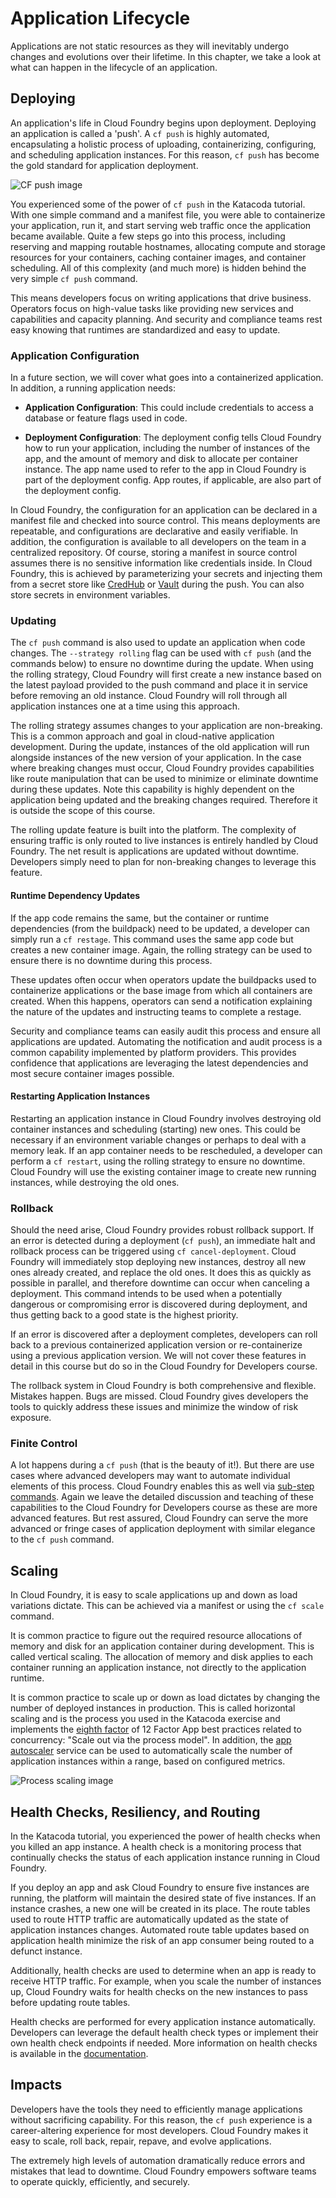 # Application Lifecycle

Applications are not static resources as they will inevitably undergo changes and evolutions over their lifetime. In this chapter, we take a look at what can happen in the lifecycle of an application.

## Deploying 

An application's life in Cloud Foundry begins upon deployment. Deploying an application is called a 'push'. A `cf push` is highly automated, encapsulating a holistic process of uploading, containerizing, configuring, and scheduling application instances. For this reason, `cf push` has become the gold standard for application deployment. 

![CF push image](images/run-your-app-isometric.png)

You experienced some of the power of `cf push` in the Katacoda tutorial. With one simple command and a manifest file, you were able to containerize your application, run it, and start serving web traffic once the application became available. Quite a few steps go into this process, including reserving and mapping routable hostnames, allocating compute and storage resources for your containers, caching container images, and container scheduling. All of this complexity (and much more) is hidden behind the very simple `cf push` command.

This means developers focus on writing applications that drive business. Operators focus on high-value tasks like providing new services and capabilities and capacity planning. And security and compliance teams rest easy knowing that runtimes are standardized and easy to update.

### Application Configuration

In a future section, we will cover what goes into a containerized application. In addition, a running application needs:

- **Application Configuration**: This could include credentials to access a database or feature flags used in code.  

- **Deployment Configuration**: The deployment config tells Cloud Foundry how to run your application, including the number of instances of the app, and the amount of memory and disk to allocate per container instance. The app name used to refer to the app in Cloud Foundry is part of the deployment config. App routes, if applicable, are also part of the deployment config. 

In Cloud Foundry, the configuration for an application can be declared in a manifest file and checked into source control. This means deployments are repeatable, and configurations are declarative and easily verifiable. In addition, the configuration is available to all developers on the team in a centralized repository. Of course, storing a manifest in source control assumes there is no sensitive information like credentials inside. In Cloud Foundry, this is achieved by parameterizing your secrets and injecting them from a secret store like [CredHub](https://github.com/cloudfoundry-incubator/credhub) or [Vault](https://www.vaultproject.io/) during the push. You can also store secrets in environment variables. 

### Updating

The `cf push` command is also used to update an application when code changes. The `--strategy rolling` flag can be used with `cf push` (and the commands below) to ensure no downtime during the update. When using the rolling strategy, Cloud Foundry will first create a new instance based on the latest payload provided to the push command and place it in service before removing an old instance. Cloud Foundry will roll through all application instances one at a time using this approach. 

The rolling strategy assumes changes to your application are non-breaking. This is a common approach and goal in cloud-native application development. During the update, instances of the old application will run alongside instances of the new version of your application. In the case where breaking changes must occur, Cloud Foundry provides capabilities like route manipulation that can be used to minimize or eliminate downtime during these updates. Note this capability is highly dependent on the application being updated and the breaking changes required. Therefore it is outside the scope of this course.

The rolling update feature is built into the platform. The complexity of ensuring traffic is only routed to live instances is entirely handled by Cloud Foundry. The net result is applications are updated without downtime. Developers simply need to plan for non-breaking changes to leverage this feature.

#### Runtime Dependency Updates
 
If the app code remains the same, but the container or runtime dependencies (from the buildpack) need to be updated, a developer can simply run a `cf restage`. This command uses the same app code but creates a new container image. Again, the rolling strategy can be used to ensure there is no downtime during this process. 

These updates often occur when operators update the buildpacks used to containerize applications or the base image from which all containers are created. When this happens, operators can send a notification explaining the nature of the updates and instructing teams to complete a restage. 

Security and compliance teams can easily audit this process and ensure all applications are updated. Automating the notification and audit process is a common capability implemented by platform providers. This provides confidence that applications are leveraging the latest dependencies and most secure container images possible.

#### Restarting Application Instances

Restarting an application instance in Cloud Foundry involves destroying old container instances and scheduling (starting) new ones. This could be necessary if an environment variable changes or perhaps to deal with a memory leak. If an app container needs to be rescheduled, a developer can perform a `cf restart`, using the rolling strategy to ensure no downtime. Cloud Foundry will use the existing container image to create new running instances, while destroying the old ones.

### Rollback

Should the need arise, Cloud Foundry provides robust rollback support. If an error is detected during a deployment (`cf push`), an immediate halt and rollback process can be triggered using `cf cancel-deployment`. Cloud Foundry will immediately stop deploying new instances, destroy all new ones already created, and replace the old ones. It does this as quickly as possible in parallel, and therefore downtime can occur when canceling a deployment. This command intends to be used when a potentially dangerous or compromising error is discovered during deployment, and thus getting back to a good state is the highest priority. 

If an error is discovered after a deployment completes, developers can roll back to a previous containerized application version or re-containerize using a previous application version. We will not cover these features in detail in this course but do so in the Cloud Foundry for Developers course.

The rollback system in Cloud Foundry is both comprehensive and flexible. Mistakes happen. Bugs are missed. Cloud Foundry gives developers the tools to quickly address these issues and minimize the window of risk exposure. 

### Finite Control

A lot happens during a `cf push` (that is the beauty of it!). But there are use cases where advanced developers may want to automate individual elements of this process. Cloud Foundry enables this as well via [sub-step commands](https://docs.cloudfoundry.org/devguide/push-sub-commands.html). Again we leave the detailed discussion and teaching of these capabilities to the Cloud Foundry for Developers course as these are more advanced features. But rest assured, Cloud Foundry can serve the more advanced or fringe cases of application deployment with similar elegance to the `cf push` command.

## Scaling

In Cloud Foundry, it is easy to scale applications up and down as load variations dictate. This can be achieved via a manifest or using the `cf scale` command.

It is common practice to figure out the required resource allocations of memory and disk for an application container during development. This is called vertical scaling. The allocation of memory and disk applies to each container running an application instance, not directly to the application runtime. 

It is common practice to scale up or down as load dictates by changing the number of deployed instances in production. This is called horizontal scaling and is the process you used in the Katacoda exercise and implements the [eighth factor](https://12factor.net/concurrency) of 12 Factor App best practices related to concurrency: "Scale out via the process model". In addition, the [app autoscaler](https://github.com/cloudfoundry/app-autoscaler) service can be used to automatically scale the number of application instances within a range, based on configured metrics.

![Process scaling image](images/concurrency-process-types.png)

## Health Checks, Resiliency, and Routing

In the Katacoda tutorial, you experienced the power of health checks when you killed an app instance. A health check is a monitoring process that continually checks the status of each application instance running in Cloud Foundry.  

If you deploy an app and ask Cloud Foundry to ensure five instances are running, the platform will maintain the desired state of five instances. If an instance crashes, a new one will be created in its place. The route tables used to route HTTP traffic are automatically updated as the state of application instances changes. Automated route table updates based on application health minimize the risk of an app consumer being routed to a defunct instance.

Additionally, health checks are used to determine when an app is ready to receive HTTP traffic. For example, when you scale the number of instances up, Cloud Foundry waits for health checks on the new instances to pass before updating route tables.

Health checks are performed for every application instance automatically. Developers can leverage the default health check types or implement their own health check endpoints if needed. More information on health checks is available in the [documentation](https://docs.cloudfoundry.org/devguide/deploy-apps/healthchecks.html).


## Impacts

Developers have the tools they need to efficiently manage applications without sacrificing capability. For this reason, the `cf push` experience is a career-altering experience for most developers. Cloud Foundry makes it easy to scale, roll back, repair, repave, and evolve applications.

The extremely high levels of automation dramatically reduce errors and mistakes that lead to downtime. Cloud Foundry empowers software teams to operate quickly, efficiently, and securely.
